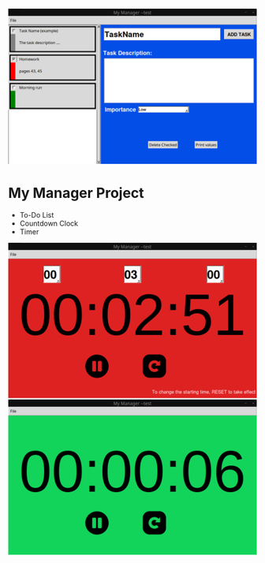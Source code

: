 ![](https://github.com/YounesRabeh/University_Projects/blob/main/my_manager/about/ToDoWindow.png)



# My Manager Project 
* To-Do List
* Countdown Clock
* Timer


![](https://github.com/YounesRabeh/University_Projects/blob/main/my_manager/about/CountdownWindow.png)
![](https://github.com/YounesRabeh/University_Projects/blob/main/my_manager/about/TimerWindow.png)
